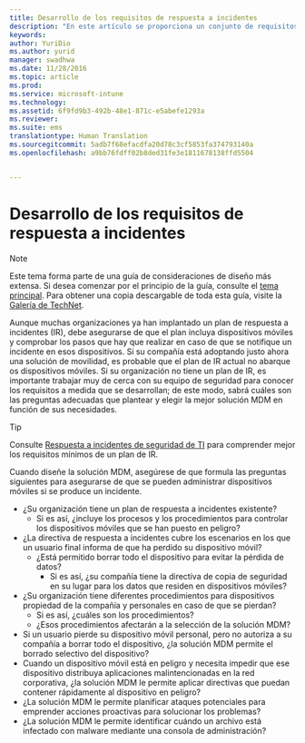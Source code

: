 ```yaml
---
title: Desarrollo de los requisitos de respuesta a incidentes
description: "En este artículo se proporciona un conjunto de requisitos comunes para desarrollar un proceso de respuesta a incidentes para un escenario de administración de dispositivos móviles."
keywords: 
author: YuriDio
ms.author: yurid
manager: swadhwa
ms.date: 11/28/2016
ms.topic: article
ms.prod: 
ms.service: microsoft-intune
ms.technology: 
ms.assetid: 6f9fd9b3-492b-48e1-871c-e5abefe1293a
ms.reviewer: 
ms.suite: ems
translationtype: Human Translation
ms.sourcegitcommit: 5adb7f68efacdfa20d78c3cf5853fa374793140a
ms.openlocfilehash: a9bb76fdff02b8ded31fe3e1811678138ffd5504


---
```


# <a name="develop-your-incident-response-requirements"></a>Desarrollo de los requisitos de respuesta a incidentes

>[!NOTE]
>Este tema forma parte de una guía de consideraciones de diseño más extensa. Si desea comenzar por el principio de la guía, consulte el [tema principal](mdm-design-considerations-guide.md). Para obtener una copia descargable de toda esta guía, visite la [Galería de TechNet](https://gallery.technet.microsoft.com/Mobile-Device-Management-7d401582).

Aunque muchas organizaciones ya han implantado un plan de respuesta a incidentes (IR), debe asegurarse de que el plan incluya dispositivos móviles y comprobar los pasos que hay que realizar en caso de que se notifique un incidente en esos dispositivos. Si su compañía está adoptando justo ahora una solución de movilidad, es probable que el plan de IR actual no abarque os dispositivos móviles.
Si su organización no tiene un plan de IR, es importante trabajar muy de cerca con su equipo de seguridad para conocer los requisitos a medida que se desarrollan; de este modo, sabrá cuáles son las preguntas adecuadas que plantear y elegir la mejor solución MDM en función de sus necesidades.

>[!TIP]
> Consulte [Respuesta a incidentes de seguridad de TI](https://technet.microsoft.com/library/cc700825.aspx) para comprender mejor los requisitos mínimos de un plan de IR.

Cuando diseñe la solución MDM, asegúrese de que formula las preguntas siguientes para asegurarse de que se pueden administrar dispositivos móviles si se produce un incidente.

- ¿Su organización tiene un plan de respuesta a incidentes existente?
    - Si es así, ¿incluye los procesos y los procedimientos para controlar los dispositivos móviles que se han puesto en peligro?
- ¿La directiva de respuesta a incidentes cubre los escenarios en los que un usuario final informa de que ha perdido su dispositivo móvil?
    - ¿Está permitido borrar todo el dispositivo para evitar la pérdida de datos?
        - Si es así, ¿su compañía tiene la directiva de copia de seguridad en su lugar para los datos que residen en dispositivos móviles?
- ¿Su organización tiene diferentes procedimientos para dispositivos propiedad de la compañía y personales en caso de que se pierdan?
    - Si es así, ¿cuáles son los procedimientos?
    - ¿Esos procedimientos afectarán a la selección de la solución MDM?
- Si un usuario pierde su dispositivo móvil personal, pero no autoriza a su compañía a borrar todo el dispositivo, ¿la solución MDM permite el borrado selectivo del dispositivo?
- Cuando un dispositivo móvil está en peligro y necesita impedir que ese dispositivo distribuya aplicaciones malintencionadas en la red corporativa, ¿la solución MDM le permite aplicar directivas que puedan contener rápidamente al dispositivo en peligro?
- ¿La solución MDM le permite planificar ataques potenciales para emprender acciones proactivas para solucionar los problemas?
- ¿La solución MDM le permite identificar cuándo un archivo está infectado con malware mediante una consola de administración?



<!--HONumber=Nov16_HO4-->


